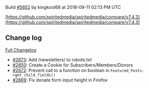 Build [#5652](https://circleci.com/gh/spiritedmedia/spiritedmedia/5652) by kingkool68 at 2018-09-11 02:13 PM UTC

[https://github.com/spiritedmedia/spiritedmedia/compare/v7.4.3](https://github.com/spiritedmedia/spiritedmedia/compare/v7.4.3)
## Change log
[Full Changelog](git@github.com:spiritedmedia/spiritedmedia.git/compare/v7.4.2...v7.4.3)

 - [#2873](git@github.com:spiritedmedia/spiritedmedia.git/pull/2873): Add /newsletters/ to robots.txt
 - [#2850](git@github.com:spiritedmedia/spiritedmedia.git/pull/2850): Create a Cookie for Subscribers/Members/Donors
 - [#2872](git@github.com:spiritedmedia/spiritedmedia.git/pull/2872): Prevent call to a function on boolean in `Featured_Posts->get_child_fields()`
 - [#2869](git@github.com:spiritedmedia/spiritedmedia.git/pull/2869): Fix donate form input height in Firefox
